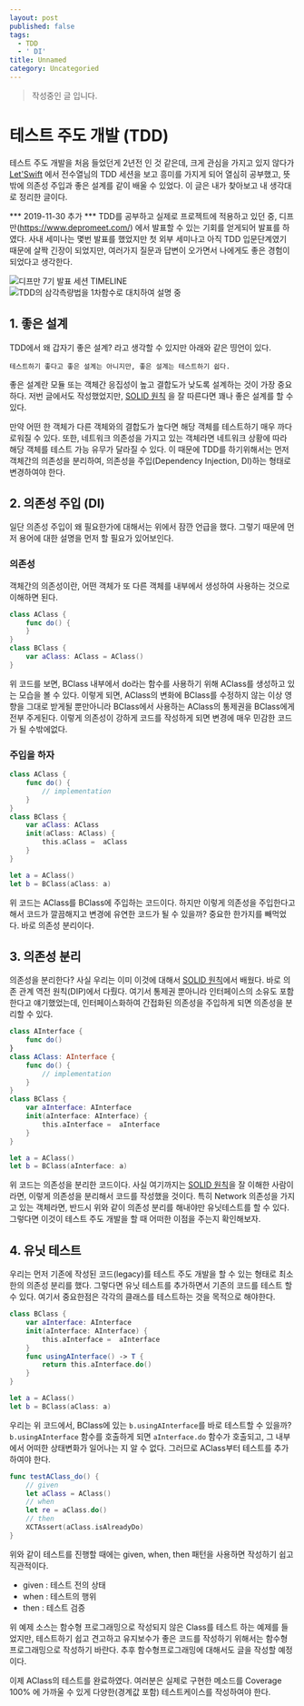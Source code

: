 ```yaml
---
layout: post
published: false
tags:
  - TDD
  - ' DI'
title: Unnamed
category: Uncategoried
---
```

> 작성중인 글 입니다.

# 테스트 주도 개발 (TDD)
테스트 주도 개발을 처음 들었던게 2년전 인 것 같은데, 크게 관심을 가지고 있지 않다가 [Let'Swift](http://letswift.kr/2018/ "2018 Let'Swift") 에서 전수열님의 TDD 세션을 보고 흥미를 가지게 되어 열심히 공부했고, 뜻밖에 의존성 주입과 좋은 설계를 같이 배울 수 있었다. 이 글은 내가 찾아보고 내 생각대로 정리한 글이다.

*** 2019-11-30 추가 ***
TDD를 공부하고 실제로 프로젝트에 적용하고 있던 중, 디프만(https://www.depromeet.com/) 에서 발표할 수 있는 기회를 얻게되어 발표를 하였다. 사내 세미나는 몇번 발표를 했었지만 첫 외부 세미나고 아직 TDD 입문단계였기 때문에 살짝 긴장이 되었지만, 여러가지 질문과 답변이 오가면서 나에게도 좋은 경험이 되었다고 생각한다.

![디프만 7기 발표 세션 TIMELINE](https://user-images.githubusercontent.com/19903689/72657379-ec6c4000-39e6-11ea-90ee-83f990642125.jpeg "디프만 7기 발표 세션 TIMELINE")
![TDD의 삼각측량법을 1차함수로 대치하여 설명 중](https://user-images.githubusercontent.com/19903689/72657383-f0985d80-39e6-11ea-8cbf-85a81ed28e2a.jpeg "TDD의 삼각측량법을 1차함수로 대치하여 설명 중")


## 1. 좋은 설계
TDD에서 왜 갑자기 좋은 설계? 라고 생각할 수 있지만 아래와 같은 띵언이 있다.

```테스트하기 좋다고 좋은 설계는 아니지만, 좋은 설계는 테스트하기 쉽다.```

좋은 설계란 모듈 또는 객체간 응집성이 높고 결합도가 낮도록 설계하는 것이 가장 중요하다.
저번 글에서도 작성했었지만, [SOLID 원칙](https://kimjg.github.io/solid/) 을 잘 따른다면 꽤나 좋은 설계를 할 수 있다.

만약 어떤 한 객체가 다른 객체와의 결합도가 높다면 해당 객체를 테스트하기 매우 까다로워질 수 있다. 또한, 네트워크 의존성을 가지고 있는 객체라면 네트워크 상황에 따라 해당 객체를 테스트 가능 유무가 달라질 수 있다. 이 때문에 TDD를 하기위해서는 먼저 객체간의 의존성을 분리하여, 의존성을 주입(Dependency Injection, DI)하는 형태로 변경하여야 한다.

## 2. 의존성 주입 (DI)
일단 의존성 주입이 왜 필요한가에 대해서는 위에서 잠깐 언급을 했다. 그렇기 때문에 먼저 용어에 대한 설명을 먼저 할 필요가 있어보인다.

### 의존성
객체간의 의존성이란, 어떤 객체가 또 다른 객체를 내부에서 생성하여 사용하는 것으로 이해하면 된다.

``` swift
class AClass {
	func do() {
	}
}
class BClass {
	var aClass: AClass = AClass()
}
```

위 코드를 보면, BClass 내부에서 do라는 함수를 사용하기 위해 AClass를 생성하고 있는 모습을 볼 수 있다.
이렇게 되면, AClass의 변화에 BClass를 수정하지 않는 이상 영향을 그대로 받게될 뿐만아니라 BClass에서 사용하는 AClass의 통제권을 BClass에게 전부 주게된다. 이렇게 의존성이 강하게 코드를 작성하게 되면 변경에 매우 민감한 코드가 될 수밖에없다.

### 주입을 하자

``` swift
class AClass {
	func do() {
		// implementation
	}
}
class BClass {
	var aClass: AClass
	init(aClass: AClass) {
		this.aClass =  aClass
	}
}

let a = AClass()
let b = BClass(aClass: a)
```

위 코드는  AClass를 BClass에 주입하는 코드이다. 하지만 이렇게 의존성을 주입한다고해서 코드가 깔끔해지고 변경에 유연한 코드가 될 수 있을까? 중요한 한가지를 빼먹었다. 바로 의존성 분리이다.

## 3. 의존성 분리

의존성을 분리한다? 사실 우리는 이미 이것에 대해서 [SOLID 원칙](https://kimjg.github.io/solid/)에서 배웠다. 바로 의존 관계 역전 원칙(DIP)에서 다뤘다. 여기서 통제권 뿐아니라 인터페이스의 소유도 포함한다고 얘기했었는데, 인터페이스화하여 간접화된 의존성을 주입하게 되면 의존성을 분리할 수 있다.


``` swift
class AInterface {
    func do()
}
class AClass: AInterface {
	func do() {
		// implementation
	}
}
class BClass {
	var aInterface: AInterface
	init(aInterface: AInterface) {
		this.aInterface =  aInterface
	}
}

let a = AClass()
let b = BClass(aInterface: a)
```

위 코드는 의존성을 분리한 코드이다. 사실 여기까지는 [SOLID 원칙](https://kimjg.github.io/solid/)을 잘 이해한 사람이라면, 이렇게 의존성을 분리해서 코드를 작성했을 것이다. 특히 Network 의존성을 가지고 있는 객체라면, 반드시 위와 같이 의존성 분리를 해내야만 유닛테스트를 할 수 있다. 그렇다면 이것이 테스트 주도 개발을 할 때 어떠한 이점을 주는지 확인해보자.

## 4. 유닛 테스트

우리는 먼저 기존에 작성된 코드(legacy)를 테스트 주도 개발을 할 수 있는 형태로 최소한의 의존성 분리를 했다. 그렇다면 유닛 테스트를 추가하면서 기존의 코드를 테스트 할 수 있다. 여기서 중요한점은 각각의 클래스를 테스트하는 것을 목적으로 해야한다.

``` swift
class BClass {
	var aInterface: AInterface
	init(aInterface: AInterface) {
		this.aInterface =  aInterface
	}
	func usingAInterface() -> T {
		return this.aInterface.do()
	}
}

let a = AClass()
let b = BClass(aClass: a)
```

우리는 위 코드에서, BClass에 있는 `b.usingAInterface`를 바로 테스트할 수 있을까? `b.usingAInterface` 함수를 호출하게 되면 `aInterface.do` 함수가 호출되고, 그 내부에서 어떠한 상태변화가 일어나는 지 알 수 없다. 그러므로 AClass부터 테스트를 추가하여야 한다.

``` swift
func testAClass_do() {
	// given
	let aClass = AClass()
	// when
	let re = aClass.do()
	// then
	XCTAssert(aClass.isAlreadyDo)
}
```


위와 같이 테스트를 진행할 때에는 given, when, then 패턴을 사용하면 작성하기 쉽고 직관적이다.

- given : 테스트 전의 상태
- when : 테스트의 행위
- then : 테스트 검증

위 예제 소스는 함수형 프로그래밍으로 작성되지 않은 Class를 테스트 하는 예제를 들었지만, 테스트하기 쉽고 견고하고 유지보수가 좋은 코드를 작성하기 위해서는 함수형 프로그래밍으로 작성하기 바란다. 추후 함수형프로그래밍에 대해서도 글을 작성할 예정이다.

이제 AClass의 테스트를 완료하였다. 여러분은 실제로 구현한 메소드를 Coverage 100% 에 가까울 수 있게 다양한(경계값 포함) 테스트케이스를 작성하여야 한다.



